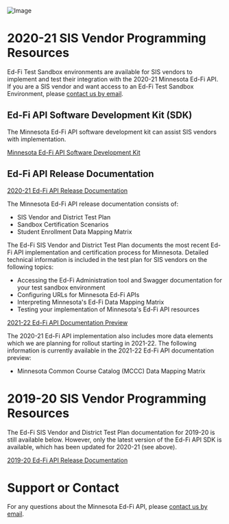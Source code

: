 ![Image](https://education.mn.gov/mdeprod/fragments/topnavdropdowns/images/logo_lg.png)
# 2020-21 SIS Vendor Programming Resources
Ed-Fi Test Sandbox environments are available for SIS vendors to implement and test their integration with the 2020-21 Minnesota Ed-Fi API.  If you are a SIS vendor and want access to an Ed-Fi Test Sandbox Environment, please [contact us by email](mailto:EdFiProjectSupportMNIT.MDE@state.mn.us).

## Ed-Fi API Software Development Kit (SDK)
The Minnesota Ed-Fi API software development kit can assist SIS vendors with implementation.

[Minnesota Ed-Fi API Software Development Kit](https://github.com/mn-mde-edfi/MDE-Ed-Fi-ODS-API-SDK)

## Ed-Fi API Release Documentation
[2020-21 Ed-Fi API Release Documentation](https://github.com/mn-mde-edfi/MDE-EdFi-Documentation/blob/master/2020-21%20MDE%20Ed-Fi%20Documentation)

The Minnesota Ed-Fi API release documentation consists of:
- SIS Vendor and District Test Plan
- Sandbox Certification Scenarios
- Student Enrollment Data Mapping Matrix

The Ed-Fi SIS Vendor and District Test Plan documents the most recent Ed-Fi API implementation and certification process for Minnesota. Detailed technical information is included in the test plan for SIS vendors on the following topics:
- Accessing the Ed-Fi Administration tool and Swagger documentation for your test sandbox environment
- Configuring URLs for Minnesota Ed-Fi APIs
- Interpreting Minnesota's Ed-Fi Data Mapping Matrix
- Testing your implementation of Minnesota's Ed-Fi API resources

[2021-22 Ed-Fi API Documentation Preview](https://github.com/mn-mde-edfi/MDE-EdFi-Documentation/blob/master/2021-22%20MDE%20Ed-Fi%20Documentation%20Preview)

The 2020-21 Ed-Fi API implementation also includes more data elements which we are planning for rollout starting in 2021-22.  The following information is currently available in the 2021-22 Ed-Fi API documentation preview:
- Minnesota Common Course Catalog (MCCC) Data Mapping Matrix

# 2019-20 SIS Vendor Programming Resources
The Ed-Fi SIS Vendor and District Test Plan documentation for 2019-20 is still available below.  However, only the latest version of the Ed-Fi API SDK is available, which has been updated for 2020-21 (see above).

[2019-20 Ed-Fi API Release Documentation](https://github.com/mn-mde-edfi/MDE-EdFi-Documentation/blob/master/2019-20%20MDE%20Ed-Fi%20Documentation)

# Support or Contact
For any questions about the Minnesota Ed-Fi API, please [contact us by email](mailto:EdFiProjectSupportMNIT.MDE@state.mn.us).
